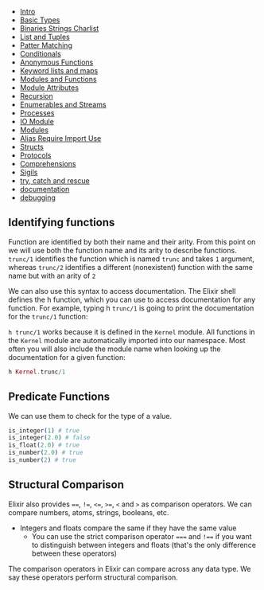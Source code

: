 - [Intro](/intro.md)
- [Basic Types](/basic_types/init.md)
- [Binaries Strings Charlist](/basic_types/bsc.md)
- [List and Tuples](/list_tuples.md)
- [Patter Matching](/patter_matching.md)
- [Conditionals](/case_cond_if.md)
- [Anonymous Functions](/anonymus_functions.md)
- [Keyword lists and maps](/keyword_list_maps.md)
- [Modules and Functions](/modules_functions.md)
- [Module Attributes](/module_attributes.md)
- [Recursion](/recursion.md)
- [Enumerables and Streams](/enumerables_streams.md)
- [Processes](/processes.md)
- [IO Module](/io_file_system.md)
- [Modules](/modules.md)
- [Alias Require Import Use](/alias_require_import_use.md)
- [Structs](/structs.md)
- [Protocols](/protocols.md)
- [Comprehensions](./comprehensions.md)
- [Sigils](./sigils.md)
- [try, catch and rescue](./try_catch_rescue.md)
- [documentation](./documentation.md)
- [debugging](./debugging.md)

## Identifying functions

Function are identified by both their name and their arity. From this point on we will use both the function name and its arity to describe functions. `trunc/1` identifies the function which is named `trunc` and takes `1` argument, whereas `trunc/2` identifies a different (nonexistent) function with the same name but with an arity of `2`

We can also use this syntax to access documentation. The Elixir shell defines the h function, which you can use to access documentation for any function. For example, typing h `trunc/1` is going to print the documentation for the `trunc/1` function:

`h trunc/1` works because it is defined in the `Kernel` module. All functions in the `Kernel` module are automatically imported into our namespace. Most often you will also include the module name when looking up the documentation for a given function:

```elixir
h Kernel.trunc/1
```

## Predicate Functions

We can use them to check for the type of a value.

```elixir
is_integer(1) # true
is_integer(2.0) # false
is_float(2.0) # true
is_number(2.0) # true
is_number(2) # true
```

## Structural Comparison

Elixir also provides `==`, `!=`, `<=`, `>=`, `<` and `>` as comparison operators. We can compare numbers, atoms, strings, booleans, etc.

- Integers and floats compare the same if they have the same value
  - You can use the strict comparison operator `===` and `!==` if you want to distinguish between integers and floats (that's the only difference between these operators)

The comparison operators in Elixir can compare across any data type. We say these operators perform structural comparison.
